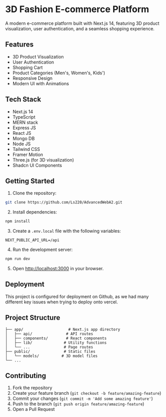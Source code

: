# 3D Fashion E-commerce Platform

A modern e-commerce platform built with Next.js 14, featuring 3D product visualization, user authentication, and a seamless shopping experience.

## Features

- 3D Product Visualization
- User Authentication
- Shopping Cart
- Product Categories (Men's, Women's, Kids')
- Responsive Design
- Modern UI with Animations

## Tech Stack

- Next.js 14
- TypeScript
- MERN stack
- Express JS
- React JS
- Mongo DB
- Node JS
- Tailwind CSS
- Framer Motion
- Three.js (for 3D visualization)
- Shadcn UI Components

## Getting Started

1. Clone the repository:
```bash
git clone https://github.com/Ls220/AdvancedWebA2.git
```

2. Install dependencies:
```bash
npm install
```

3. Create a `.env.local` file with the following variables:
```env
NEXT_PUBLIC_API_URL=/api
```

4. Run the development server:
```bash
npm run dev
```

5. Open [http://localhost:3000](http://localhost:3000) in your browser.

## Deployment

This project is configured for deployment on Github, as we had many different key issues when trying to deploy onto vercel.

## Project Structure

```
├── app/                    # Next.js app directory
│   ├── api/               # API routes
│   ├── components/        # React components
│   ├── lib/              # Utility functions
│   └── ...               # Page routes
├── public/               # Static files
│   └── models/          # 3D model files
└── ...
```

## Contributing

1. Fork the repository
2. Create your feature branch (`git checkout -b feature/amazing-feature`)
3. Commit your changes (`git commit -m 'Add some amazing feature'`)
4. Push to the branch (`git push origin feature/amazing-feature`)
5. Open a Pull Request 
